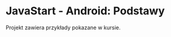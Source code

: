 JavaStart - Android: Podstawy
========================

Projekt zawiera przykłady pokazane w kursie.